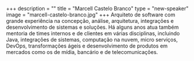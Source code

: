 +++
description = ""
title = "Marcell Castelo Branco"
type = "new-speaker"
image = "marcell-castelo-branco.jpg"
+++
Arquiteto de software com grande experiência na concepção, análise, arquitetura, integrações e desenvolvimento de sistemas e soluções. Há alguns anos atua também mentoria de times internos e de clientes em várias disciplinas, incluindo Java, integrações de sistemas, computação na nuvem, micro serviços, DevOps, transformações ágeis e desenvolvimento de produtos em mercados como os de mídia, bancário e de telecomunicações.